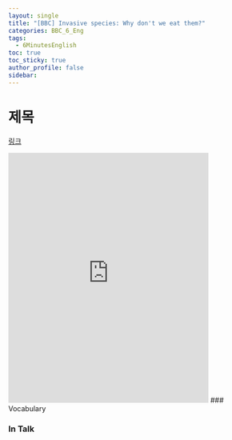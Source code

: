 ```yaml
---
layout: single
title: "[BBC] Invasive species: Why don't we eat them?"
categories: BBC_6_Eng
tags:
  - 6MinutesEnglish
toc: true
toc_sticky: true
author_profile: false
sidebar:
---
```

# 제목

[링크](https://www.bbc.co.uk/learningenglish/korean/features/6-minute-english_2023/ep-231207)

<iframe width="400" height="500" frameborder="0" src="https://www.bbc.co.uk/programmes/p0gv77b4/player"></iframe>
### Vocabulary


### In Talk